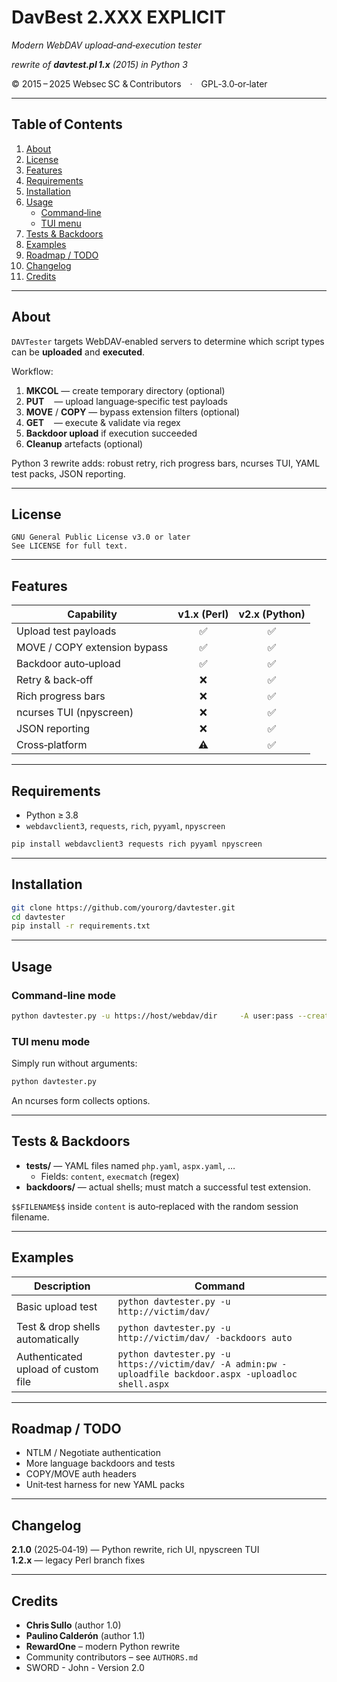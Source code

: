 # DavBest 2.XXX EXPLICIT
*Modern WebDAV upload‑and‑execution tester*  

_rewrite of **davtest.pl 1.x** (2015) in Python 3_  

© 2015 – 2025 Websec SC & Contributors · GPL‑3.0‑or‑later  

---

## Table of Contents
1. [About](#about)  
2. [License](#license)  
3. [Features](#features)  
4. [Requirements](#requirements)  
5. [Installation](#installation)  
6. [Usage](#usage)  
   * [Command‑line](#command-line-mode)  
   * [TUI menu](#tui-menu-mode)  
7. [Tests & Backdoors](#tests--backdoors)  
8. [Examples](#examples)  
9. [Roadmap / TODO](#roadmap--todo)  
10. [Changelog](#changelog)  
11. [Credits](#credits)

---

## About
`DAVTester` targets WebDAV‑enabled servers to determine which script types can be **uploaded** and **executed**.

Workflow:

1. **MKCOL** — create temporary directory (optional)  
2. **PUT**    — upload language‑specific test payloads  
3. **MOVE** / **COPY** — bypass extension filters (optional)  
4. **GET**    — execute & validate via regex  
5. **Backdoor upload** if execution succeeded  
6. **Cleanup** artefacts (optional)

Python 3 rewrite adds: robust retry, rich progress bars, ncurses TUI, YAML test packs, JSON reporting.

---

## License
```
GNU General Public License v3.0 or later
See LICENSE for full text.
```

---

## Features

| Capability                              | v1.x (Perl) | v2.x (Python) |
|-----------------------------------------|:-----------:|:-------------:|
| Upload test payloads                    | ✅ | ✅ |
| MOVE / COPY extension bypass            | ✅ | ✅ |
| Backdoor auto‑upload                    | ✅ | ✅ |
| Retry & back‑off                        | ❌ | ✅ |
| Rich progress bars                      | ❌ | ✅ |
| ncurses TUI (npyscreen)                 | ❌ | ✅ |
| JSON reporting                          | ❌ | ✅ |
| Cross‑platform                          | ⚠️ | ✅ |

---

## Requirements
* Python ≥ 3.8  
* `webdavclient3`, `requests`, `rich`, `pyyaml`, `npyscreen`  

```bash
pip install webdavclient3 requests rich pyyaml npyscreen
```

---

## Installation
```bash
git clone https://github.com/yourorg/davtester.git
cd davtester
pip install -r requirements.txt
```

---

## Usage

### Command‑line mode
```bash
python davtester.py -u https://host/webdav/dir     -A user:pass --create-dir testDir --move --backdoors auto --cleanup
```

### TUI menu mode
Simply run without arguments:
```bash
python davtester.py
```
An ncurses form collects options.

---

## Tests & Backdoors
* **tests/** — YAML files named `php.yaml`, `aspx.yaml`, …  
  * Fields: `content`, `execmatch` (regex)  
* **backdoors/** — actual shells; must match a successful test extension.

`$$FILENAME$$` inside `content` is auto‑replaced with the random session filename.

---

## Examples
| Description | Command |
|-------------|---------|
| Basic upload test | `python davtester.py -u http://victim/dav/` |
| Test & drop shells automatically | `python davtester.py -u http://victim/dav/ -backdoors auto` |
| Authenticated upload of custom file | `python davtester.py -u https://victim/dav/ -A admin:pw -uploadfile backdoor.aspx -uploadloc shell.aspx` |

---

## Roadmap / TODO
* NTLM / Negotiate authentication  
* More language backdoors and tests  
* COPY/MOVE auth headers  
* Unit‑test harness for new YAML packs  

---

## Changelog
**2.1.0** (2025‑04‑19) — Python rewrite, rich UI, npyscreen TUI  
**1.2.x** — legacy Perl branch fixes  

---

## Credits
* **Chris Sullo**  (author 1.0)  
* **Paulino Calderón** (author 1.1)  
* **RewardOne** – modern Python rewrite  
* Community contributors – see `AUTHORS.md`
* SWORD - John - Version 2.0
